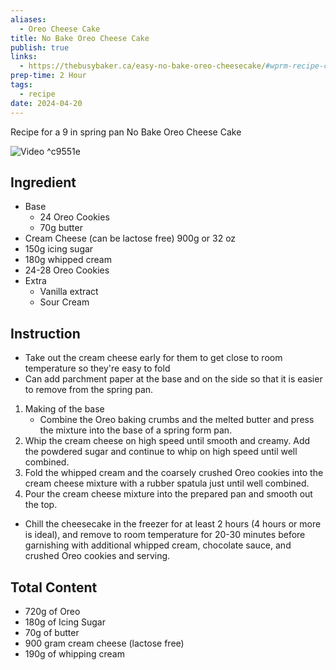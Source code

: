 ```yaml
---
aliases:
  - Oreo Cheese Cake
title: No Bake Oreo Cheese Cake
publish: true
links:
  - https://thebusybaker.ca/easy-no-bake-oreo-cheesecake/#wprm-recipe-container-3825
prep-time: 2 Hour
tags:
  - recipe
date: 2024-04-20
---
```


Recipe for a 9 in spring pan No Bake Oreo Cheese Cake

![Video](https://www.youtube.com/watch?v=BM8kEtZ22Iw) ^c9551e

## Ingredient
- Base
	- 24 Oreo Cookies
	- 70g butter
- Cream Cheese (can be lactose free) 900g or 32 oz
- 150g icing sugar
- 180g whipped cream
- 24-28 Oreo Cookies
- Extra
	- Vanilla extract
	- Sour Cream


## Instruction
- Take out the cream cheese early for them to get close to room temperature so they're easy to fold
- Can add parchment paper at the base and on the side so that it is easier to remove from the spring pan.
1. Making of the base
	- Combine the Oreo baking crumbs and the melted butter and press the mixture into the base of a spring form pan.  
2. Whip the cream cheese on high speed until smooth and creamy. Add the powdered sugar and continue to whip on high speed until well combined.  
3. Fold the whipped cream and the coarsely crushed Oreo cookies into the cream cheese mixture with a rubber spatula just until well combined.  
4. Pour the cream cheese mixture into the prepared pan and smooth out the top.  

- Chill the cheesecake in the freezer for at least 2 hours (4 hours or more is ideal), and remove to room temperature for 20-30 minutes before garnishing with additional whipped cream, chocolate sauce, and crushed Oreo cookies and serving.


## Total Content
- 720g of Oreo
- 180g of Icing Sugar
- 70g of butter
- 900 gram cream cheese (lactose free)
- 190g of whipping cream


